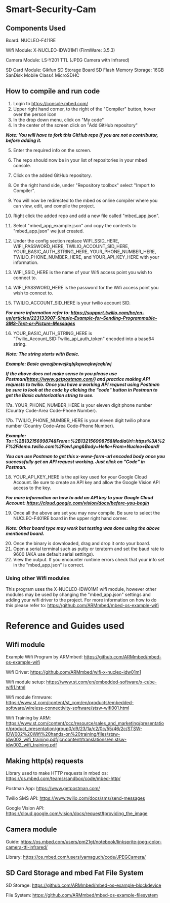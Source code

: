 # Smart-Security-Cam

## Components Used
Board: NUCLEO-F411RE

Wifi Module: X-NUCLEO-IDW01M1 (FirmWare: 3.5.3)

Camera Module: LS-Y201 TTL (JPEG Camera with Infrared)

SD Card Module: Gikfun SD Storage Board
SD Flash Memory Storage: 16GB SanDisk Mobile Class4 MicroSDHC

## How to compile and run code
1. Login to https://console.mbed.com/
2. Upper right hand corner, to the right of the "Compiler" button, hover over the person icon
3. In the drop down menu, click on "My code"
4. In the center of the screen click on "Add GitHub repository"

***Note: You will have to fork this GitHub repo if you are not a contributor, before adding it.***

5. Enter the required info on the screen.
6. The repo should now be in your list of repositories in your mbed console.
7. Click on the added GitHub repository.
8. On the right hand side, under "Repository toolbox" select "Import to Compiler".
9. You will now be redirected to the mbed os online compiler where you can view, edit, and compile the project.
10. Right click the added repo and add a new file called "mbed_app.json".
11. Select "mbed_app_example.json" and copy the contents to "mbed_app.json" we just created.

12. Under the config section replace WIFI_SSID_HERE, WIFI_PASSWORD_HERE, TWILIO_ACCOUNT_SID_HERE, YOUR_BASIC_AUTH_STRING_HERE, YOUR_PHONE_NUMBER_HERE, TWILIO_PHONE_NUMBER_HERE, and YOUR_API_KEY_HERE with your information.
13. WIFI_SSID_HERE is the name of your Wifi access point you wish to connect to.
14. WIFI_PASSWORD_HERE is the password for the Wifi access point you wish to conncet to.
15. TWILIO_ACCOUNT_SID_HERE is your twilio account SID.

***For more information refer to: https://support.twilio.com/hc/en-us/articles/223133907-Simple-Example-for-Sending-Programmable-SMS-Text-or-Picture-Messages***

16. YOUR_BASIC_AUTH_STRING_HERE is "Twilio_Account_SID:Twilio_api_auth_token" encoded into a base64 string.

***Note: The string starts with Basic.***

***Example: Basic qweqjbnwejkqbjkqweqkwjeqklwj***

***If the above does not make sense to you please use Postman(https://www.getpostman.com/) and practice making API requests to twilio. Once you have a working API request using Postman be sure to look at the code by clicking the "code" button in Postman to get the Basic auhtorization string to use.***

17a. YOUR_PHONE_NUMBER_HERE is your eleven digit phone number (Country Code-Area Code-Phone Number).

17b. TWILIO_PHONE_NUMBER_HERE is your eleven digit twilio phone number (Country Code-Area Code-Phone Number).

***Example: To=%2B13215699874&From=%2B13215699875&MediaUrl=https%3A%2F%2Fdemo.twilio.com%2Fowl.png&Body=Hello+From+Nucleo+Board!***

***You can use Postman to get this x-www-form-url encoded body once you successfully get an API request working. Just click on "Code" in Postman.***

18. YOUR_API_KEY_HERE is the api key used for your Google Cloud Account. Be sure to create an API key and allow the Google Vision API access to the key.

***For more information on how to add an API key to your Google Cloud Account: https://cloud.google.com/vision/docs/before-you-begin***

19. Once all the above are set you may now compile. Be sure to select the NUCLEO-F401RE board in the upper right hand corner.

***Note: Other board type may work but testing was done using the above mentioned board.***

20. Once the binary is downloaded, drag and drop it onto your board.
21. Open a serial terminal such as putty or teraterm and set the baud rate to 9600 (AKA use default serial settings).
22. View the output. If you encounter runtime errors check that your info set in the "mbed_app.json" is correct.

### Using other Wifi modules
This program uses the X-NUCLEO-IDW01M1 wifi module, however other modules may be used by changing the "mbed_app.json" settings and adding your wifi driver to the project. For more information on how to do this please refer to: https://github.com/ARMmbed/mbed-os-example-wifi

# Reference and Guides used
## Wifi module
Example Wifi Program by ARMmbed: https://github.com/ARMmbed/mbed-os-example-wifi

Wifi Driver: https://github.com/ARMmbed/wifi-x-nucleo-idw01m1

Wifi module setup: https://www.st.com/en/embedded-software/x-cube-wifi1.html

Wifi module firmware: https://www.st.com/content/st_com/en/products/embedded-software/wireless-connectivity-software/stsw-wifi001.html

Wifi Training by ARM: https://www.st.com/content/ccc/resource/sales_and_marketing/presentation/product_presentation/group0/d9/23/1a/c2/0c/55/46/2c/STSW-IDW002%20Wifi%20hands-on%20training/files/stsw-idw002_wifi_training.pdf/jcr:content/translations/en.stsw-idw002_wifi_training.pdf

## Making http(s) requests
Library used to make HTTP requests in mbed os: https://os.mbed.com/teams/sandbox/code/mbed-http/

Postman App: https://www.getpostman.com/

Twilio SMS API: https://www.twilio.com/docs/sms/send-messages

Google Vision API: https://cloud.google.com/vision/docs/request#providing_the_image

## Camera module
Guide: https://os.mbed.com/users/pm21gt/notebook/linksprite-jpeg-color-camera-ttl-infrared/

Library: https://os.mbed.com/users/yamaguch/code/JPEGCamera/

## SD Card Storage and mbed Fat File System
SD Storage: https://github.com/ARMmbed/mbed-os-example-blockdevice

File System: https://github.com/ARMmbed/mbed-os-example-filesystem
